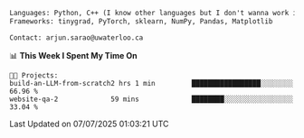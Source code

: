 ```txt
Languages: Python, C++ (I know other languages but I don't wanna work in em)
Frameworks: tinygrad, PyTorch, sklearn, NumPy, Pandas, Matplotlib

Contact: arjun.sarao@uwaterloo.ca
```

<!--START_SECTION:waka-->
📊 **This Week I Spent My Time On** 

```text
🐱‍💻 Projects: 
build-an-LLM-from-scratch2 hrs 1 min         █████████████████░░░░░░░░   66.96 % 
website-qa-2             59 mins             ████████░░░░░░░░░░░░░░░░░   33.04 % 
```


 Last Updated on 07/07/2025 01:03:21 UTC
<!--END_SECTION:waka-->
